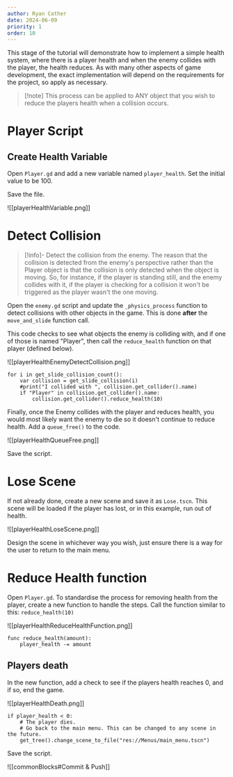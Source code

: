 ```yaml
---
author: Ryan Cather
date: 2024-06-09
priority: 1
order: 10
---
```


This stage of the tutorial will demonstrate how to implement a simple health system, where there is a player health and when the enemy collides with the player, the health reduces. As with many other aspects of game development, the exact implementation will depend on the requirements for the project, so apply as necessary.

> [!note] This process can be applied to ANY object that you wish to reduce the players health when a collision occurs.

# Player Script

## Create Health Variable

Open `Player.gd` and add a new variable named `player_health`. Set the initial value to be 100.

Save the file.

![[playerHealthVariable.png]]

# Detect Collision

> [!info]- Detect the collision from the enemy.
> The reason that the collision is detected from the enemy's perspective rather than the Player object is that the collision is only detected when the object is moving. 
> So, for instance, if the player is standing still, and the enemy collides with it, if the player is checking for a collision it won't be triggered as the player wasn't the one moving.

Open the `enemy.gd` script and update the `_physics_process` function to detect collisions with other objects in the game. This is done **after** the `move_and_slide` function call. 

This code checks to see what objects the enemy is colliding with, and if one of those is named "Player", then call the `reduce_health` function on that player (defined below).
 
![[playerHealthEnemyDetectCollision.png]]
 
```gdscript
for i in get_slide_collision_count():
	var collision = get_slide_collision(i)
	#print("I collided with ", collision.get_collider().name)
	if "Player" in collision.get_collider().name:
		collision.get_collider().reduce_health(10)
```

Finally, once the Enemy collides with the player and reduces health, you would most likely want the enemy to die so it doesn't continue to reduce health. Add a `queue_free()` to the code.

![[playerHealthQueueFree.png]]

Save the script.

# Lose Scene

If not already done, create a new scene and save it as `Lose.tscn`. This scene will be loaded if the player has lost, or in this example, run out of health.

![[playerHealthLoseScene.png]]

Design the scene in whichever way you wish, just ensure there is a way for the user to return to the main menu.

# Reduce Health function

Open `Player.gd`.
To standardise the process for removing health from the player, create a new function to handle the steps. Call the function similar to this: `reduce_health(10)`

![[playerHealthReduceHealthFunction.png]]

```gdscript
func reduce_health(amount):
	player_health -= amount
```

## Players death

In the new function, add a check to see if the players health reaches 0, and if so, end the game.

![[playerHealthDeath.png]]

```gdscript
if player_health < 0:
	# The player dies. 
	# Go back to the main menu. This can be changed to any scene in the future.
	get_tree().change_scene_to_file("res://Menus/main_menu.tscn")
```

Save the script.

![[commonBlocks#Commit & Push]]